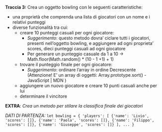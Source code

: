 
**Traccia 3:**
Crea un oggetto bowling con le seguenti caratteristiche:
- una proprietà che comprenda una lista di giocatori con un nome e i relativi punteggi
- diverse funzionalità tra cui:
   - creare 10 punteggi casuali per ogni giocatore:
      - *Suggerimento*: questo metodo dovra’ ciclare tutti i giocatori, presenti nell’oggetto bowling, e aggiungere ad ogni proprieta’ scores, dieci punteggi casuali ad ogni giocatore
      - Per generare un punteggio casuale da 1 a 10 → Math.floor(Math.random() * (10 - 1 +1) + 1)
   - trovare il punteggio finale per ogni giocatore:
      - *Suggerimento*: ordinare l’array in ordine Decrescente (Attenzione! E’ un array di oggetti: Array.prototype.sort() - JavaScript | MDN )
   - aggiungere un nuovo giocatore e creare 10 punti casuali anche per lui
   - determinare il vincitore

**EXTRA**:
*Crea un metodo per stilare la classifica finale dei giocatori*

*DATI DI PARTENZA:*
`let bowling = {
    'players': [
        {'name': 'Livio', 'scores': []},
        {'name': 'Paola', 'scores': []},
        {'name': 'Filippo', 'scores': []},
        {'name': 'Giuseppe', 'scores': []}
    ],
    ...
}`
